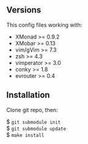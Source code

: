 Versions
--------

This config files working with:  

* XMonad >= 0.9.2
* XMobar >= 0.13
* vim/gVim >= 7.3
* zsh >= 4.3
* vimperator >= 3.0
* conky >= 1.8
* evrouter >= 0.4

Installation
------------

Clone git repo, then:  

$ `git submodule init`  
$ `git submodule update`  
$ `make install`  

